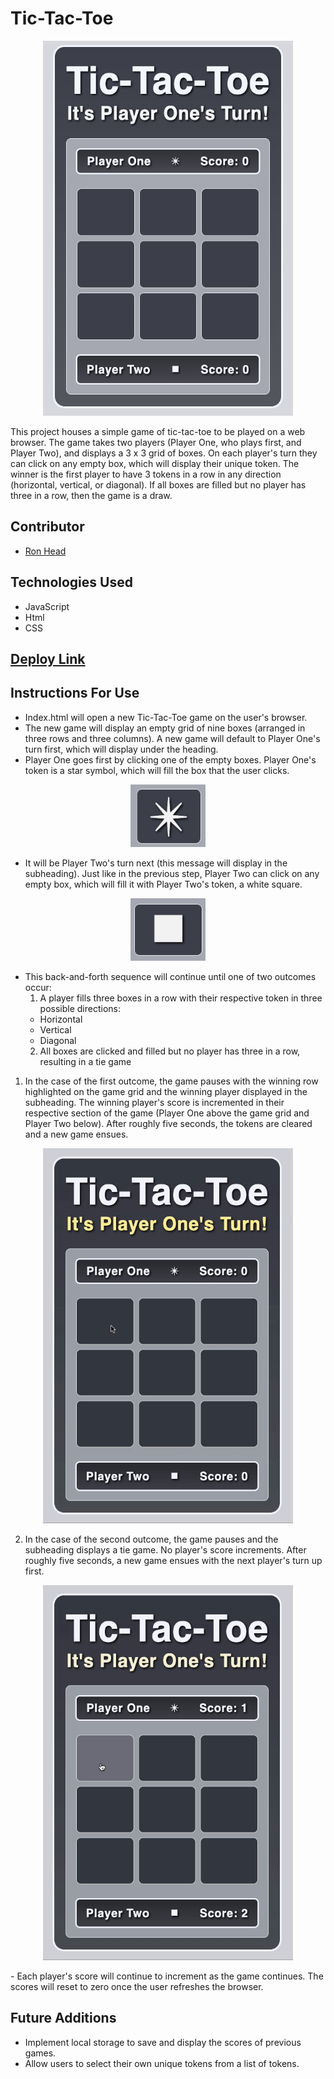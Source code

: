 # Tic-Tac-Toe
<p align="center">
  <img width=400 height=600 src="https://raw.githubusercontent.com/RonLHead/rlh-tic-tac-toe/main/assets/tic-tac-toe-main.jpg?token=GHSAT0AAAAAABQRS6XODUN2XD5SCQPEXQGCYPHESZQ">
</p>

This project houses a simple game of tic-tac-toe to be played on a web browser. The game takes two players (Player One, who plays first, and Player Two), and displays a 3 x 3 grid of boxes. On each player's turn they can click on any empty box, which will display their unique token. The winner is the first player to have 3 tokens in a row in any direction (horizontal, vertical, or diagonal). If all boxes are filled but no player has three in a row, then the game is a draw.

## Contributor
- [Ron Head](https://github.com/RonLHead)

## Technologies Used
- JavaScript
- Html
- CSS

## [Deploy Link](https://github.com/RonLHead/rlh-tic-tac-toe)

## Instructions For Use

- Index.html will open a new Tic-Tac-Toe game on the user's browser.
- The new game will display an empty grid of nine boxes (arranged in three rows and three columns). A new game will default to Player One's turn first, which will display under the heading.
- Player One goes first by clicking one of the empty boxes. Player One's token is a star symbol, which will fill the box that the user clicks.

<p align="center">
  <img width=120 height=100 src="https://raw.githubusercontent.com/RonLHead/rlh-tic-tac-toe/main/assets/tic-tac-toe-p1-token.jpg?token=GHSAT0AAAAAABQRS6XOQ6LGNUW7BIORSJ5GYPHETHQ">
</p>

- It will be Player Two's turn next (this message will display in the subheading). Just like in the previous step, Player Two can click on any empty box, which will fill it with Player Two's token, a white square.

<p align="center">
  <img width=120 height=100 src="https://raw.githubusercontent.com/RonLHead/rlh-tic-tac-toe/main/assets/tic-tac-toe-p2-token.jpg?token=GHSAT0AAAAAABQRS6XPMEWMQSREH534PVFKYPHEUCA">
</p>

- This back-and-forth sequence will continue until one of two outcomes occur:
  1. A player fills three boxes in a row with their respective token in three possible directions:
    - Horizontal
    - Vertical
    - Diagonal
  2. All boxes are clicked and filled but no player has three in a row, resulting in a tie game

1. In the case of the first outcome, the game pauses with the winning row highlighted on the game grid and the winning player displayed in the subheading. The winning player's score is incremented in their respective section of the game (Player One above the game grid and Player Two below). After roughly five seconds, the tokens are cleared and a new game ensues.
<p align="center">
  <img width=400 height=600 src="https://raw.githubusercontent.com/RonLHead/rlh-tic-tac-toe/main/assets/tic-tac-toe-gameplay.gif?token=GHSAT0AAAAAABQRS6XOAB4AHJDVK4VD7TL4YPG7DVQ">
</p>

2. In the case of the second outcome, the game pauses and the subheading displays a tie game. No player's score increments. After roughly five seconds, a new game ensues with the next player's turn up first.

<p align="center">
  <img width=400 height=600 src="https://raw.githubusercontent.com/RonLHead/rlh-tic-tac-toe/main/assets/tic-tac-toe-tiegame.gif?token=GHSAT0AAAAAABQRS6XPBWW2TIK75E2WFR7QYPHEU3Q">
</p>
- Each player's score will continue to increment as the game continues. The scores will reset to zero once the user refreshes the browser.

## Future Additions
- Implement local storage to save and display the scores of previous games.
- Allow users to select their own unique tokens from a list of tokens.
